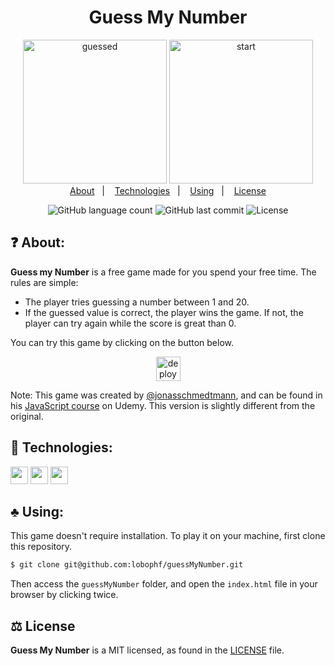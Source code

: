 <h1 align="center">Guess My Number</h1>

<p align="center">
	<img height="230px" src="https://dl.dropboxusercontent.com/s/ky1zd76rpu88oc8/Screenshot_2020-11-29%20Guess%20My%20Number%20%281%29.png?dl=0" alt="guessed">
	<img height="230px" src="https://dl.dropboxusercontent.com/s/19au5necysxi718/Screenshot_2020-11-29%20Guess%20My%20Number%20.png?" alt="start">
    	<br>
	<a href="#question-about">About</a>&nbsp;&nbsp;&nbsp;|&nbsp;&nbsp;&nbsp;
	<a href="#rocket-technologies">Technologies</a>&nbsp;&nbsp;&nbsp;|&nbsp;&nbsp;&nbsp;
	<a href="#clubs-using">Using</a>&nbsp;&nbsp;&nbsp;|&nbsp;&nbsp;&nbsp;
	<a href="#balance_scale-license">License</a>	
</p>

<p align="center">
    <img alt="GitHub language count" src="https://img.shields.io/github/languages/count/lobophf/guessMyNumber">	
    <img alt="GitHub last commit" src="https://img.shields.io/github/last-commit/lobophf/guessMyNumber">
    <img alt="License" src="https://img.shields.io/badge/license-MIT-brightgreen"> 
<p>

## :question: About:
**Guess my Number** is a free game made for you spend your free time. The rules are simple:

-  The player tries guessing a number between 1 and 20.
- If the guessed value is correct, the player wins the game. If not, the player can try again while the score is great than 0.

You can try this game by clicking on the button below.

<p align="center">
	<a href="https://lobophf.github.io/guessMyNumber/"><img alt ="deploy shield" src="https://img.shields.io/badge/%F0%9F%99%82%EF%B8%8F-Let's%20play!-60b347.svg" height="39px"></a>
</p>

Note: This game was created by [@jonasschmedtmann](https://github.com/jonasschmedtmann), and can be found in his [JavaScript course](https://www.udemy.com/course/the-complete-javascript-course/) on Udemy. This version is slightly different from the original. 

## :rocket: Technologies:
<p>
<img height=28px src="https://img.shields.io/badge/%7F-HTML-black?logo=html5&style=flat"> <img height=28px src="https://img.shields.io/badge/%7F-CSS-black?logo=css3&style=flat"> <img height=28px src="https://img.shields.io/badge/%7F-JavaScript-black?logo=javascript&style=flat">
</p>

## :clubs: Using:
This game doesn't require installation. To play it on your machine, first clone this repository.

```sh
$ git clone git@github.com:lobophf/guessMyNumber.git
```

Then access the `guessMyNumber` folder, and open the `index.html` file in your browser by clicking twice.

## :balance_scale: License

**Guess My Number** is a MIT licensed, as found in the [LICENSE](./LICENSE) file.
